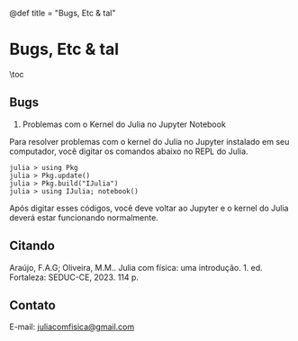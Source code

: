 @def title = "Bugs, Etc & tal"

# Bugs, Etc & tal

\toc
## Bugs

1. Problemas com o Kernel do Julia no Jupyter Notebook

Para resolver problemas com o kernel do Julia no Jupyter instalado em seu computador, você digitar os comandos abaixo no REPL do Julia.

```julia-repl
julia > using Pkg
julia > Pkg.update()
julia > Pkg.build("IJulia")
julia > using IJulia; notebook()
```
Após digitar esses códigos, você deve voltar ao Jupyter e o kernel do Julia deverá estar funcionando normalmente.

## Citando

Araújo, F.A.G; Oliveira, M.M.. Julia com física: uma introdução. 1. ed. Fortaleza: SEDUC-CE, 2023. 114 p.

## Contato

E-mail: juliacomfisica@gmail.com
